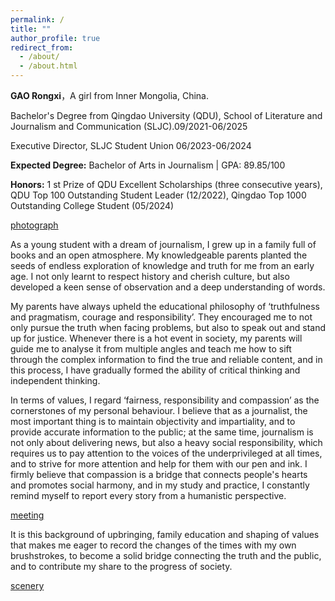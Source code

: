 ```yaml
---
permalink: /
title: ""
author_profile: true
redirect_from: 
  - /about/
  - /about.html
---
```


**GAO Rongxi**，A girl from Inner Mongolia, China. 

Bachelor's Degree from Qingdao University (QDU), School of Literature and Journalism and Communication (SLJC).09/2021-06/2025 

Executive Director, SLJC Student Union 06/2023-06/2024

**Expected Degree:** Bachelor of Arts in Journalism \| GPA: 89.85/100 

**Honors:** 1 st Prize of QDU Excellent Scholarships (three consecutive years), QDU Top 100 Outstanding Student Leader (12/2022), Qingdao Top 1000 Outstanding College Student (05/2024)

[photograph](../images/photograph.jpg)

As a young student with a dream of journalism, I grew up in a family full of books and an open atmosphere. My knowledgeable parents planted the seeds of endless exploration of knowledge and truth for me from an early age. I not only learnt to respect history and cherish culture, but also developed a keen sense of observation and a deep understanding of words.

 

My parents have always upheld the educational philosophy of ‘truthfulness and pragmatism, courage and responsibility’. They encouraged me to not only pursue the truth when facing problems, but also to speak out and stand up for justice. Whenever there is a hot event in society, my parents will guide me to analyse it from multiple angles and teach me how to sift through the complex information to find the true and reliable content, and in this process, I have gradually formed the ability of critical thinking and independent thinking.



In terms of values, I regard ‘fairness, responsibility and compassion’ as the cornerstones of my personal behaviour. I believe that as a journalist, the most important thing is to maintain objectivity and impartiality, and to provide accurate information to the public; at the same time, journalism is not only about delivering news, but also a heavy social responsibility, which requires us to pay attention to the voices of the underprivileged at all times, and to strive for more attention and help for them with our pen and ink. I firmly believe that compassion is a bridge that connects people's hearts and promotes social harmony, and in my study and practice, I constantly remind myself to report every story from a humanistic perspective.

 [meeting](../images/meeting.jpg)

It is this background of upbringing, family education and shaping of values that makes me eager to record the changes of the times with my own brushstrokes, to become a solid bridge connecting the truth and the public, and to contribute my share to the progress of society.

[scenery](../images/scenery.jpg)
